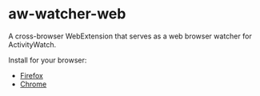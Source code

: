 # aw-watcher-web

A cross-browser WebExtension that serves as a web browser watcher for ActivityWatch.

Install for your browser:

 - [Firefox](https://addons.mozilla.org/en-US/firefox/addon/aw-watcher-web/)
 - [Chrome](https://chrome.google.com/webstore/detail/nglaklhklhcoonedhgnpgddginnjdadi/)
